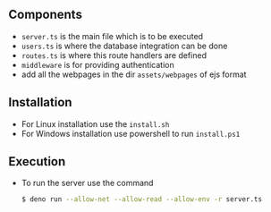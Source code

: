 

## Components
- `server.ts` is the main file which is to be executed
- `users.ts` is where the database integration can be done
- `routes.ts` is where this route handlers are defined
- `middleware` is for providing authentication
- add all the webpages in the dir `assets/webpages` of ejs format

## Installation
- For Linux installation use the `install.sh`
- For Windows installation use powershell to run `install.ps1`

## Execution
- To run the server use the command
	```bash
	$ deno run --allow-net --allow-read --allow-env -r server.ts
	```

